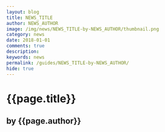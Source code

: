 ```yaml
---
layout: blog
title: NEWS_TITLE
author: NEWS_AUTHOR
image: /img/news/NEWS_TITLE-by-NEWS_AUTHOR/thumbnail.png
category: news
date: 2018-01-01
comments: true
description: 
keywords: news
permalink: /guides/NEWS_TITLE-by-NEWS_AUTHOR/
hide: true
---
```


# {{page.title}}
## by {{page.author}}


